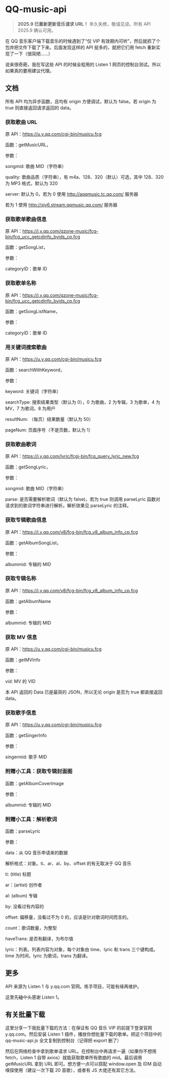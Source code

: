 # QQ-music-api

> **2025.9 已重新更新音乐请求 URL！** 年久失修，敬请见谅。所有 API 2025.9 确认可用。

在 QQ 音乐客户端下载音乐的时候遇到了“仅 VIP 有效期内可听”，然后就抓了个包并把文件下载了下来。后面发现这样的 API 挺多的，就把它们用 fetch 重新实现了一下（很简陋……）

说来很奇葩，我在写这些 API 的时候全程用的 Listen 1 网页的控制台测试。所以如果真的要用建议代理。

## 文档

所有 API 均为异步函数，且均有 origin 方便调试，默认为 false。若 origin 为 true 则直接返回请求返回的 data。

### 获取歌曲 URL

原 API：https://u.y.qq.com/cgi-bin/musicu.fcg

函数：getMusicURL，

参数：

songmid: 歌曲 MID（字符串）

quality: 歌曲品质（字符串），有 m4a、128、320（默认）可选，其中 128、320 为 MP3 格式，默认为 320

server: 默认为 0，若为 0 使用 http://aqqmusic.tc.qq.com/ 服务器

若为 1 使用 http://sjy6.stream.qqmusic.qq.com/ 服务器

### 获取歌单歌曲信息

原 API：https://i.y.qq.com/qzone-music/fcg-bin/fcg_ucc_getcdinfo_byids_cp.fcg

函数：getSongList，

参数：

categoryID：歌单 ID

### 获取歌单名称

原 API：https://i.y.qq.com/qzone-music/fcg-bin/fcg_ucc_getcdinfo_byids_cp.fcg

函数：getSongListName，

参数：

categoryID：歌单 ID

### 用关键词搜索歌曲

原 API：https://u.y.qq.com/cgi-bin/musicu.fcg

函数：searchWithKeyword，

参数：

keyword: 关键词（字符串）

searchType: 搜索结果类型（默认为 0），0 为歌曲，2 为专辑，3 为歌单，4 为 MV，7 为歌词，8 为用户

resultNum: （每页）结果数量（默认为 50）

pageNum: 页面序号（不是页数，默认为 1）

### 获取歌曲歌词

原 API：https://i.y.qq.com/lyric/fcgi-bin/fcg_query_lyric_new.fcg

函数：getSongLyric，

参数：

songmid: 歌曲 MID（字符串）

parse: 是否需要解析歌词（默认为 false)，若为 true 则调用 parseLyric 函数对请求到的歌词字符串进行解析。解析效果见 parseLyric 的注释。

### 获取专辑歌曲信息

原 API：https://i.y.qq.com/v8/fcg-bin/fcg_v8_album_info_cp.fcg

函数：getAlbumSongList，

参数：

albummid: 专辑的 MID

### 获取专辑名称

原 API：https://i.y.qq.com/v8/fcg-bin/fcg_v8_album_info_cp.fcg

函数：getAlbumName

参数：

albummid: 专辑的 MID

### 获取 MV 信息

原 API：https://u.y.qq.com/cgi-bin/musicu.fcg

函数：getMVInfo

参数：

vid: MV 的 VID

本 API 返回的 Data 已是最简的 JSON，所以无论 origin 是否为 true 都直接返回 data。

### 获取歌手信息

原 API：https://u.y.qq.com/cgi-bin/musicu.fcg

函数：getSingerInfo

参数：

singermid: 歌手 MID

### 附赠小工具：获取专辑封面图

函数：getAlbumCoverImage

参数：

albummid: 专辑的 MID

### 附赠小工具：解析歌词

函数：parseLyric

参数：

data：从 QQ 音乐申请来的数据

解析格式：对象。ti、ar、al、by、offset 的有无取决于 QQ 音乐

ti: (title) 标题

ar：(artist) 创作者

al: (album) 专辑

by: 没看过有内容的

offset: 偏移量，没看过不为 0 的，应该是针对歌词时间而言的。

count：歌词数量，为整型

haveTrans: 是否有翻译，为布尔值

lyric：列表。列表内容为对象，每个对象由 time、lyric 和 trans 三个键构成。time 为时间，lyric 为歌词，trans 为翻译。

## 更多

API 来源为 Listen 1 与 y.qq.com 官网。练手项目，可能有缘再维护。

这里先~~磕个头~~感谢 Listen 1。

## 有关批量下载

这里分享一下我批量下载的方法：在保证有 QQ 音乐 VIP 的前提下登录官网 y.qq.com。然后安装 Listen 1 插件，播放你想批量下载的歌单。把这个项目中的 qq-music-api.js 全文复制到控制台（记得把 export 删了）

然后在网络检查中拿到歌单请求 URL。在控制台中再请求一遍（如果你不想用 fetch，Listen 1 自带 axios）就能获取歌单所有歌曲的 mid。最后调用 getMusicURL 拿到 URL 即可。想方便一点可以搭配 window.open 及 IDM 自动嗅探使用（建议一次下载 20 首歌），或者有 JS 大佬还有其它方法。
